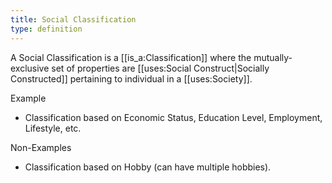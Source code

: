 ```yaml
---
title: Social Classification
type: definition
---
```


A Social Classification is a [[is_a:Classification]] where the mutually-exclusive set of properties are [[uses:Social Construct|Socially Constructed]] pertaining to individual in a [[uses:Society]].

Example
 - Classification based on Economic Status, Education Level, Employment, Lifestyle, etc.

Non-Examples
 - Classification based on Hobby (can have multiple hobbies).